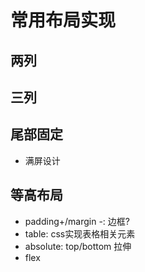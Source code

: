 # 常用布局实现

## 两列

## 三列

## 尾部固定

- 满屏设计


## 等高布局

- padding+/margin -: 边框?
- table: css实现表格相关元素
- absolute: top/bottom 拉伸
- flex

